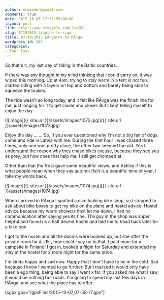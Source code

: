 ```yaml
---
author: ntwinder@gmail.com
comments: true
date: 2015-10-07 17:57:55+00:00
layout: post
link: http://www.nfxcycle.com/?p=289
slug: 07102015-ligatne-to-riga
title: 07/10/2015 LÄ«gatne to RÄ«ga
wordpress_id: 289
categories:
- Tour logs
---
```


So that's it, my last day of riding in the Baltic countries. 

If there was any thought in my mind thinking that I could carry on, it was wiped this morning. Up at 4am, trying to stay warm in a tent is not fun. I started riding with 4 layers on top and bottom and barely being able to squeeze the brakes.

The ride wasn't so long today, and it felt like RÄ«ga was the finish line for me, just longing for it to get closer and closer. But I kept telling myself to enjoy the day.


[![image]({{ site.url }}/assets/images/1073.jpg)]({{ site.url }}/assets/images/1073.jpg)



Enjoy the day ....... So, if you ever questioned why I'm not a big fan of dogs, come and ride in Latvia with me. During the first hour I was chased three times, only one was pretty close, the other two seemed too old. Yes I understand the reason why they chase bikes excuse, because they see you as prey, but how does that help me. I still get chomped at. 

Other than that the frost gave some beautiful views, and Ashley if this is what people mean when they say autumn (fall) is a beautiful time of year, I take my words back. 


[![image]({{ site.url }}/assets/images/1074.jpg)]({{ site.url }}/assets/images/1074.jpg)



When I arrived in RÄ«ga I spotted a nice looking bike shop, so I stopped to ask about bike boxes to get my bike on the plane and hostel advice. Hostel advice because my warm showers host let me down, I had no communication after saying yes its fine. The guy in the shop was super helpful and found us a half decent hostel and told me to head back later for a bike box. 

I got to the hostel and all the dooms were booked up, but she offer the private room for â‚¬15 , how could I say no to that. I paid more for a campsite in Finland! I got in, booked a flight for Saturday and extended my stay at the hostel for 2 more night for the same price. 

I'm kinda happy and sad now. Happy that I don't have to be in the cold. Sad because I know I wanted to go further. But I realised it would only have been a ego thing, being able to say I went x far. If you asked me what I saw, it would be nothing but roads. I'm going to spend my last few days in RÄ«ga, and see what the place has to offer. 

[sgpx gpx="/gpxFiles/2015-10-07_07-58-17.gpx"]
